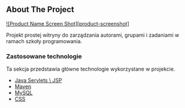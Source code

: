 ## About The Project

[![Product Name Screen Shot][product-screenshot]](https://example.com)

Projekt prostej witryny do zarządzania autorami, grupami i zadaniami w ramach szkoły programowania.

### Zastosowane technologie
Ta sekcja przedstawia główne technologie wykorzystane w projekcie.
* [Java Servlets \ JSP](https://docs.oracle.com/javaee/5/tutorial/doc/bnafd.html)
* [Maven](http://maven.apache.org/)
* [MySQL](https://www.mysql.com/)
* [CSS](https://www.w3schools.com/)
